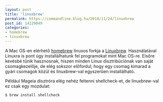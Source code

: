 ```yaml
---
layout: post
title: 'linuxbrew'
permalink: https://commandline.blog.hu/2018/11/24/linuxbrew
post_id: 14229049
categories: 
- homebrew
- linuxbrew
---
```


A Mac OS-en elérhető 
[homebrew](https://commandline.blog.hu/2018/09/08/homebrew) linuxos forkja a 
[Linuxbrew](http://linuxbrew.sh/). Használatával Linuxra is pont úgy installálhatunk fel programokat mint Mac OS-re. Elsőre kevésbé tűnik hasznosnak, hiszen minden Linux disztribúciónak van saját csomagkezelője, de elég sokszor előfordul, hogy egy csomag kimarad a gyári csomagok közül és linuxbrew-val egyszerűen installálható.

Például Mageia disztróra elég nehéz feltenni shellcheck-et, de linuxbrew-val ez csak egy mozdulat:

```
$ brew install shellcheck
```
